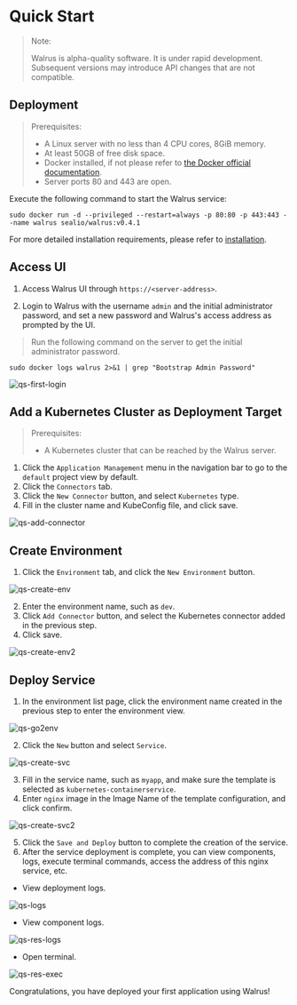 # Quick Start

> Note:
>
> Walrus is alpha-quality software. It is under rapid development. Subsequent versions may introduce API changes that are not compatible.

## Deployment

> Prerequisites:
>
> - A Linux server with no less than 4 CPU cores, 8GiB memory.
> - At least 50GB of free disk space.
> - Docker installed, if not please refer to [the Docker official documentation](https://docs.docker.com/).
> - Server ports 80 and 443 are open.

Execute the following command to start the Walrus service:

```shell
sudo docker run -d --privileged --restart=always -p 80:80 -p 443:443 --name walrus sealio/walrus:v0.4.1
```

For more detailed installation requirements, please refer to [installation](/deploy/standalone).

## Access UI

1. Access Walrus UI through `https://<server-address>`.

2. Login to Walrus with the username `admin` and the initial administrator password, and set a new password and Walrus's access address as prompted by the UI.

> Run the following command on the server to get the initial administrator password.

```shell
sudo docker logs walrus 2>&1 | grep "Bootstrap Admin Password"
```

![qs-first-login](/img/v0.4.0/quickstart/qs-first-login-en.png)

## Add a Kubernetes Cluster as Deployment Target

> Prerequisites:
>
> - A Kubernetes cluster that can be reached by the Walrus server.

1. Click the `Application Management` menu in the navigation bar to go to the `default` project view by default.
2. Click the `Connectors` tab.
3. Click the `New Connector` button, and select `Kubernetes` type.
4. Fill in the cluster name and KubeConfig file, and click save.

![qs-add-connector](/img/v0.4.0/quickstart/qs-add-connector-en.png)

## Create Environment

1. Click the `Environment` tab, and click the `New Environment` button.

![qs-create-env](/img/v0.4.0/quickstart/qs-create-env-en.png)

2. Enter the environment name, such as `dev`.
3. Click `Add Connector` button, and select the Kubernetes connector added in the previous step.
4. Click save.

![qs-create-env2](/img/v0.4.0/quickstart/qs-create-env2-en.png)

## Deploy Service

1. In the environment list page, click the environment name created in the previous step to enter the environment view.

![qs-go2env](/img/v0.4.0/quickstart/qs-go2env-en.png)

2. Click the `New` button and select `Service`.

![qs-create-svc](/img/v0.4.0/quickstart/qs-create-svc-en.png)

3. Fill in the service name, such as `myapp`, and make sure the template is selected as `kubernetes-containerservice`.
4. Enter `nginx` image in the Image Name of the template configuration, and click confirm.

![qs-create-svc2](/img/v0.4.0/quickstart/qs-create-svc2-en.png)

5. Click the `Save and Deploy` button to complete the creation of the service.
6. After the service deployment is complete, you can view components, logs, execute terminal commands, access the address of this nginx service, etc.

- View deployment logs.

![qs-logs](/img/v0.4.0/quickstart/qs-logs-en.png)

- View component logs.

![qs-res-logs](/img/v0.4.0/quickstart/qs-res-logs-en.png)

- Open terminal.

![qs-res-exec](/img/v0.4.0/quickstart/qs-res-exec-en.png)

Congratulations, you have deployed your first application using Walrus!
